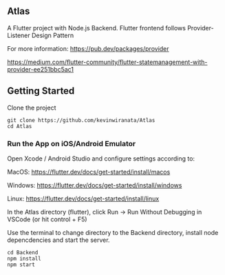 ## Atlas
A Flutter project with Node.js Backend.
Flutter frontend follows Provider-Listener Design Pattern

For more information: https://pub.dev/packages/provider

https://medium.com/flutter-community/flutter-statemanagement-with-provider-ee251bbc5ac1

## Getting Started
Clone the project 
```
git clone https://github.com/kevinwiranata/Atlas
cd Atlas
```

### Run the App on iOS/Android Emulator
Open Xcode / Android Studio and configure settings according to:

MacOS: https://flutter.dev/docs/get-started/install/macos

Windows: https://flutter.dev/docs/get-started/install/windows

Linux: https://flutter.dev/docs/get-started/install/linux

In the Atlas directory (flutter), click Run -> Run Without Debugging in VSCode (or hit control + F5)

Use the terminal to change directory to the Backend directory, install node depencdencies and start the server.
```
cd Backend
npm install
npm start
```